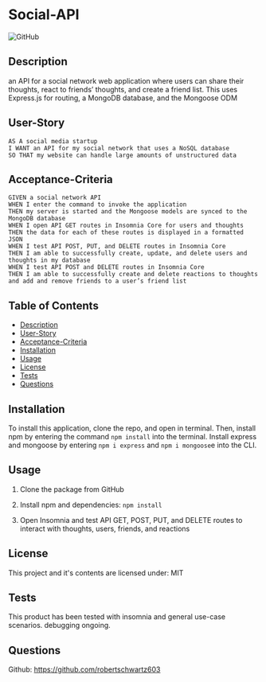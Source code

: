 # Social-API

![GitHub](https://img.shields.io/github/license/robertschwartz603/Social-API)

## Description
an API for a social network web application where users can share their thoughts, react to friends’ thoughts, and create a friend list. This uses Express.js for routing, a MongoDB database, and the Mongoose ODM

## User-Story
```
AS A social media startup
I WANT an API for my social network that uses a NoSQL database
SO THAT my website can handle large amounts of unstructured data
```

## Acceptance-Criteria
```
GIVEN a social network API
WHEN I enter the command to invoke the application
THEN my server is started and the Mongoose models are synced to the MongoDB database
WHEN I open API GET routes in Insomnia Core for users and thoughts
THEN the data for each of these routes is displayed in a formatted JSON
WHEN I test API POST, PUT, and DELETE routes in Insomnia Core
THEN I am able to successfully create, update, and delete users and thoughts in my database
WHEN I test API POST and DELETE routes in Insomnia Core
THEN I am able to successfully create and delete reactions to thoughts and add and remove friends to a user’s friend list

```

## Table of Contents
- [Description](#description)
- [User-Story](#User-Story)
- [Acceptance-Criteria](#Acceptance-Criteria)
- [Installation](#installation)
- [Usage](#usage)
- [License](#license)
- [Tests](#tests)
- [Questions](#questions)

## Installation

To install this application, clone the repo, and open in terminal. Then, install npm by entering the command ```npm install``` into the terminal.  Install express and mongoose by entering ```npm i express``` and ```npm i mongoose```e into the CLI.


## Usage
1. Clone the package from GitHub

2. Install npm and dependencies: ```npm install```

3. Open Insomnia and test API GET, POST, PUT, and DELETE routes to interact with thoughts, users, friends, and reactions

## License
This project and it's contents are licensed under: MIT

## Tests
This product has been tested with insomnia and general use-case scenarios. debugging ongoing.

## Questions

Github: https://github.com/robertschwartz603
